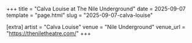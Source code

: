 +++
title = "Calva Louise at The Nile Underground"
date = 2025-09-07
template = "page.html"
slug = "2025-09-07-calva-louise"

[extra]
artist = "Calva Louise"
venue = "Nile Underground"
venue_url = "https://theniletheatre.com/"
+++
